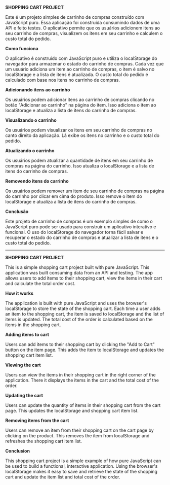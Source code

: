 <b>SHOPPING CART PROJECT</b>

Este é um projeto simples de carrinho de compras construído com JavaScript puro. Essa aplicação foi construída consumindo dados de uma API e feito testes. O aplicativo permite que os usuários adicionem itens ao seu carrinho de compras, visualizem os itens em seu carrinho e calculem o custo total do pedido.

<b>Como funciona</b>

O aplicativo é construído com JavaScript puro e utiliza o localStorage do navegador para armazenar o estado do carrinho de compras. Cada vez que um usuário adiciona um item ao carrinho de compras, o item é salvo no localStorage e a lista de itens é atualizada. O custo total do pedido é calculado com base nos itens no carrinho de compras.

<b>Adicionando itens ao carrinho</b>

Os usuários podem adicionar itens ao carrinho de compras clicando no botão "Adicionar ao carrinho" na página do item. Isso adiciona o item ao localStorage e atualiza a lista de itens do carrinho de compras.

<b>Visualizando o carrinho</b>

Os usuários podem visualizar os itens em seu carrinho de compras no canto direito da aplicação. Lá exibe os itens no carrinho e o custo total do pedido.

<b>Atualizando o carrinho</b>

Os usuários podem atualizar a quantidade de itens em seu carrinho de compras na página do carrinho. Isso atualiza o localStorage e a lista de itens do carrinho de compras.

<b>Removendo itens do carrinho</b>

Os usuários podem remover um item de seu carrinho de compras na página do carrinho por clicar em cima do produto. Isso remove o item do localStorage e atualiza a lista de itens do carrinho de compras.

<b>Conclusão</b>

Este projeto de carrinho de compras é um exemplo simples de como o JavaScript puro pode ser usado para construir um aplicativo interativo e funcional. O uso do localStorage do navegador torna fácil salvar e recuperar o estado do carrinho de compras e atualizar a lista de itens e o custo total do pedido.

_____________________________________________________________________________________________________________________________

<b>SHOPPING CART PROJECT</b>

This is a simple shopping cart project built with pure JavaScript. This application was built consuming data from an API and testing. The app allows users to add items to their shopping cart, view the items in their cart and calculate the total order cost.

<b>How it works</b>

The application is built with pure JavaScript and uses the browser's localStorage to store the state of the shopping cart. Each time a user adds an item to the shopping cart, the item is saved to localStorage and the list of items is updated. The total cost of the order is calculated based on the items in the shopping cart.

<b>Adding items to cart</b>

Users can add items to their shopping cart by clicking the "Add to Cart" button on the item page. This adds the item to localStorage and updates the shopping cart item list.

<b>Viewing the cart</b>

Users can view the items in their shopping cart in the right corner of the application. There it displays the items in the cart and the total cost of the order.

<b>Updating the cart</b>

Users can update the quantity of items in their shopping cart from the cart page. This updates the localStorage and shopping cart item list.

<b>Removing items from the cart</b>

Users can remove an item from their shopping cart on the cart page by clicking on the product. This removes the item from localStorage and refreshes the shopping cart item list.

<b>Conclusion</b>

This shopping cart project is a simple example of how pure JavaScript can be used to build a functional, interactive application. Using the browser's localStorage makes it easy to save and retrieve the state of the shopping cart and update the item list and total cost of the order.
